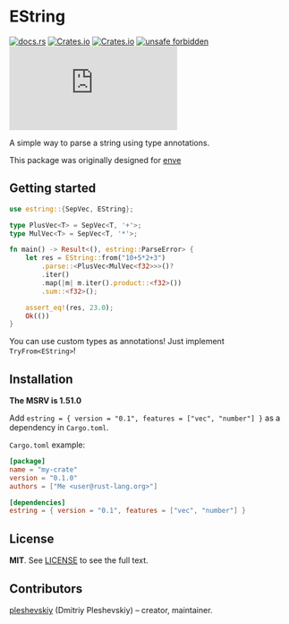# EString

[![docs.rs](https://img.shields.io/docsrs/estring?style=flat-square)](https://docs.rs/estring)
[![Crates.io](https://img.shields.io/crates/v/estring?style=flat-square)](https://crates.io/crates/estring)
[![Crates.io](https://img.shields.io/crates/l/estring?style=flat-square)](https://github.com/pleshevskiy/estring/LICENSE)
[![unsafe forbidden](https://img.shields.io/badge/unsafe-forbidden-success.svg?style=flat-square)](https://github.com/rust-secure-code/safety-dance/)
[![Matrix](https://img.shields.io/matrix/enve_team:matrix.org?label=matrix&style=flat-square)](https://matrix.to/#/!yZalHbWfGRWOMaetSn:matrix.org?via=matrix.org)

A simple way to parse a string using type annotations.

This package was originally designed for [enve]

[enve]: https://github.com/pleshevskiy/enve

## Getting started

```rust
use estring::{SepVec, EString};

type PlusVec<T> = SepVec<T, '+'>;
type MulVec<T> = SepVec<T, '*'>;

fn main() -> Result<(), estring::ParseError> {
    let res = EString::from("10+5*2+3")
        .parse::<PlusVec<MulVec<f32>>>()?
        .iter()
        .map(|m| m.iter().product::<f32>())
        .sum::<f32>();

    assert_eq!(res, 23.0);
    Ok(())
}
```

You can use custom types as annotations! Just implement `TryFrom<EString>`!

## Installation

**The MSRV is 1.51.0**

Add `estring = { version = "0.1", features = ["vec", "number"] }` as a
dependency in `Cargo.toml`.

`Cargo.toml` example:

```toml
[package]
name = "my-crate"
version = "0.1.0"
authors = ["Me <user@rust-lang.org>"]

[dependencies]
estring = { version = "0.1", features = ["vec", "number"] }
```

## License

**MIT**. See [LICENSE](https://github.com/pleshevskiy/estring/LICENSE) to see
the full text.

## Contributors

[pleshevskiy](https://github.com/pleshevskiy) (Dmitriy Pleshevskiy) – creator,
maintainer.
